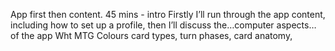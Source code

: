 App first then content.
45 mins - intro
Firstly I’ll run through the app content, including how to set up a profile,
then I’ll discuss the…computer aspects… of the app
Wht MTG
Colours card types, turn phases, card anatomy,
